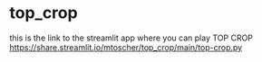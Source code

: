 # top_crop
this is the link to the streamlit app where you can play TOP CROP https://share.streamlit.io/mtoscher/top_crop/main/top-crop.py
